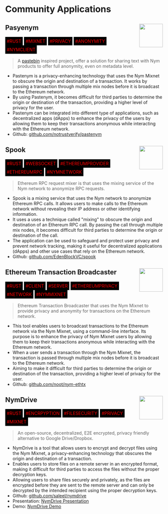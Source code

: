 # Community Applications

<!--Pastenym *start-->

## <img src='/images/profile_picture/pastenym_ntv_pp.png' style="float: right; width: 75px; height: 75px;">Pasyenym

<div style="background-color: black; color:red; padding:5px; display:inline-block;">#RUST</div>
<div style="background-color: black; color:red; padding:5px; display:inline-block;">#MIXNET</div>
<div style="background-color: black; color:red; padding:5px; display:inline-block;">#PRIVACY</div>
<div style="background-color: black; color:red; padding:5px; display:inline-block;">#ANONYMITY</div>
<div style="background-color: black; color:red; padding:5px; display:inline-block;">#NYMCLIENT</div>

>A [pastebin](https://pastebin.com) inspired project, offer a solution for sharing text with Nym products to offer full anonymity, even on metadata level.
* Pastenym is a privacy-enhancing technology that uses the Nym Mixnet to obscure the origin and destination of a transaction. It works by passing a transaction through multiple mix nodes before it is broadcast to the Ethereum network.
* By using Pastenym, it becomes difficult for third parties to determine the origin or destination of the transaction, providing a higher level of privacy for the user.
* Pastenym can be integrated into different type of applications, such as decentralized apps (dApps) to enhance the privacy of the users by allowing them to keep their transactions anonymous while interacting with the Ethereum network.
* Github: [github.com/notrustverify/pastenym](https://github.com/notrustverify/pastenym)

<!--Pastenym *end-->

<!--Ethereum RPC Provider *start-->

## <img src='/images/profile_picture/ethereum_rpc_spook_pp.png' style="float: right; width: 75px; height: 75px;"> Spook

<div style="background-color: black; color:red; padding:5px; display:inline-block;">#RUST</div>
<div style="background-color: black; color:red; padding:5px; display:inline-block;">#WEBSOCKET</div>
<div style="background-color: black; color:red; padding:5px; display:inline-block;">#ETHEREUMPROVIDER</div>
<div style="background-color: black; color:red; padding:5px; display:inline-block;">#ETHEREUMRPC</div>
<div style="background-color: black; color:red; padding:5px; display:inline-block;">#NYMNETWORK</div>

> Ethereum RPC request mixer is that uses the mixing service of the Nym network to anonymize RPC requests.
* Spook is a mixing service that uses the Nym network to anonymize Ethereum RPC calls. It allows users to make calls to the Ethereum network without revealing their IP address or other identifying information.
* It uses a uses a technique called "mixing" to obscure the origin and destination of an Ethereum RPC call. By passing the call through multiple mix nodes, it becomes difficult for third parties to determine the origin or destination of the call.
* The application can be used to safeguard and protect user privacy and prevent network tracking, making it useful for decentralized applications (dApps) and other use cases that rely on the Ethereum network.
* Github: [github.com/EdenBlockVC/spook](https://github.com/EdenBlockVC/spook)
	  
<!--Ethereum RPC Provider *end-->

<!--Ethereum Transaction Broadcaster *start-->

## <img src='/images/profile_picture/ethereum_transaction_broadcaster_root_pp.png' style="float: right; width: 75px; height: 75px;"> Ethereum Transaction Broadcaster

<div style="background-color: black; color:red; padding:5px; display:inline-block;">#RUST</div>
<div style="background-color: black; color:red; padding:5px; display:inline-block;">#CLIENT</div>
<div style="background-color: black; color:red; padding:5px; display:inline-block;">#SERVER</div>
<div style="background-color: black; color:red; padding:5px; display:inline-block;">#ETHEREUMPRIVACY</div>
<div style="background-color: black; color:red; padding:5px; display:inline-block;">#NETWORK</div>
<div style="background-color: black; color:red; padding:5px; display:inline-block;">#NYMMIXNET</div>

> Ethereum Transaction Broadcaster that uses the Nym Mixnet to provide privacy and anonymity for transactions on the Ethereum network.
* This tool enables users to broadcast transactions to the Ethereum network via the Nym Mixnet, using a command-line interface. Its purpose is to enhance the privacy of Nym Mixnet users by allowing them to keep their transactions anonymous while interacting with the Ethereum network.
* When a user sends a transaction through the Nym Mixnet, the transaction is passed through multiple mix nodes before it is broadcast to the Ethereum network.
* Aiming to make it difficult for third parties to determine the origin or destination of the transaction, providing a higher level of privacy for the user.
* Github: [github.com/noot/nym-ethtx](https://github.com/noot/nym-ethtx)

<!--Ethereum Transaction Broadcaster *end-->

<!--NymDrive *start-->

## <img src='/images/profile_picture/nymdrive_saleel_pp.png' style="float: right; width: 75px; height: 75px;">NymDrive

<div style="background-color: black; color:red; padding:5px; display:inline-block;">#RUST</div>
<div style="background-color: black; color:red; padding:5px; display:inline-block;">#ENCRPYPTION</div>
<div style="background-color: black; color:red; padding:5px; display:inline-block;">#FILESECURITY</div>
<div style="background-color: black; color:red; padding:5px; display:inline-block;">#PRIVACY</div>
<div style="background-color: black; color:red; padding:5px; display:inline-block;">#MIXNET</div>

> An open-source, decentralized, E2E encrypted, privacy friendly alternative to Google Drive/Dropbox.
* NymDrive is a tool that allows users to encrypt and decrypt files using the Nym Mixnet, a privacy-enhancing technology that obscures the origin and destination of a transaction.
* Enables users to store files on a remote server in an encrypted format, making it difficult for third parties to access the files without the proper decryption keys.
* Allowing users to share files securely and privately, as the files are encrypted before they are sent to the remote server and can only be decrypted by the intended recipient using the proper decryption keys.
* Github: [github.com/saleel/nymdrive](https://github.com/saleel/nymdrive)
* Presentation: [NymDrive Presentation](https://docs.google.com/presentation/d/1MpvIK32Mx9VKLVfMTcvbeyrsKHHUsTvDQ-3n31dR0NE/edit#slide=id.p)
* Demo: [NymDrive Demo](https://www.youtube.com/watch?v=5Rx73nw8NYI)
	  
<!--NymDrive *end-->




  